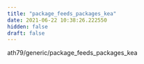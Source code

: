 ```yaml
---
title: "package_feeds_packages_kea"
date: 2021-06-22 10:38:26.222550
hidden: false
draft: false
---
```


ath79/generic/package_feeds_packages_kea

